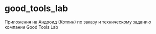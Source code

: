 # good_tools_lab
Приложения на Андроид (Котлин) по заказу и техническому заданию компании Good Tools Lab
